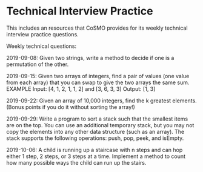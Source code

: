 # Technical Interview Practice

This includes an resources that CoSMO provides for its weekly technical interview practice questions.

Weekly technical questions:

2019-09-08: Given two strings, write a method to decide if one is a permutation of the other.

2019-09-15: Given two arrays of integers, find a pair of values (one value from each array) that you can swap to give the two arrays the same sum.
EXAMPLE
Input: [4, 1, 2, 1, 1, 2] and [3, 6, 3, 3]
Output: [1, 3] 

2019-09-22: Given an array of 10,000 integers, find the k greatest elements. (Bonus points if you do it without sorting the array!)

2019-09-29: Write a program to sort a stack such that the smallest items are on the top. You can use an additional temporary stack, but you may not copy the elements into any other data structure (such as an array). The stack supports the following operations: push, pop, peek, and isEmpty.

2019-10-06: A child is running up a staircase with n steps and can hop either 1 step, 2 steps, or 3 steps at a time. Implement a method to count how many possible ways the child can run up the stairs.

